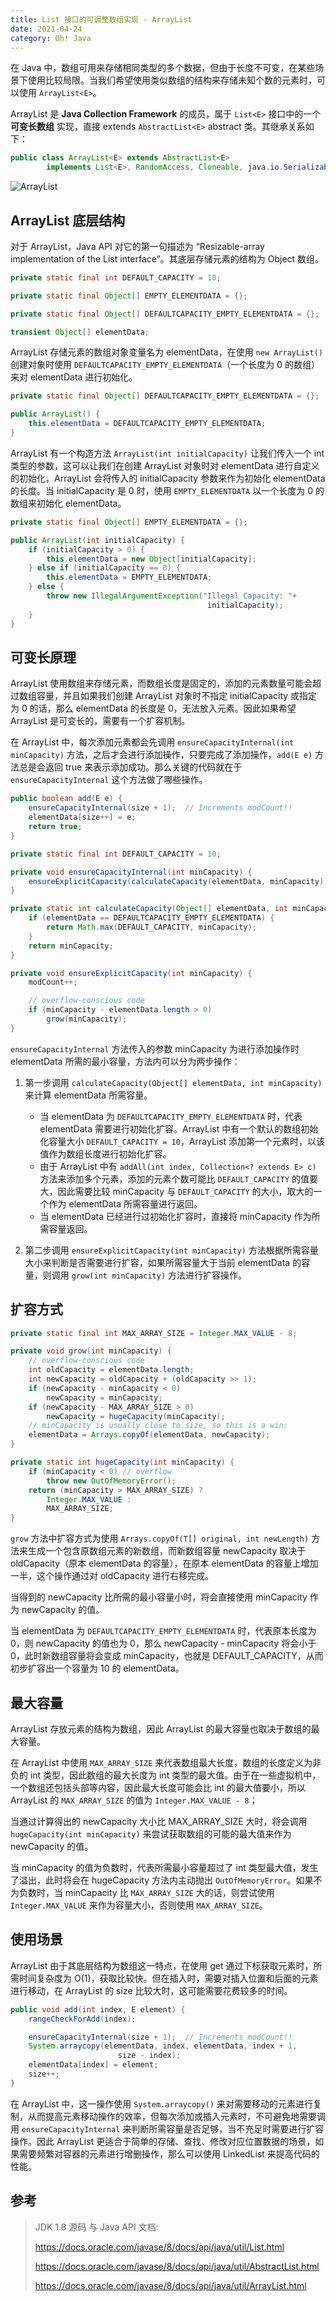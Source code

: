 ```yaml
---
title: List 接口的可调整数组实现 - ArrayList
date: 2021-04-24
category: Oh! Java
---
```


在 Java 中，数组可用来存储相同类型的多个数据，但由于长度不可变，在某些场景下使用比较局限。当我们希望使用类似数组的结构来存储未知个数的元素时，可以使用 `ArrayList<E>`。

ArrayList 是 **Java Collection Framework** 的成员，属于 `List<E>` 接口中的一个 **可变长数组** 实现，直接 extends `AbstractList<E>` abstract 类。其继承关系如下：

```Java
public class ArrayList<E> extends AbstractList<E>
        implements List<E>, RandomAccess, Cloneable, java.io.Serializable
```

![ArrayList](./ArrayList.png)

## ArrayList 底层结构

对于 ArrayList，Java API 对它的第一句描述为 “Resizable-array implementation of the List interface”。其底层存储元素的结构为 Object 数组。

```Java
private static final int DEFAULT_CAPACITY = 10;

private static final Object[] EMPTY_ELEMENTDATA = {};

private static final Object[] DEFAULTCAPACITY_EMPTY_ELEMENTDATA = {};

transient Object[] elementData;
```

ArrayList 存储元素的数组对象变量名为 elementData，在使用 `new ArrayList()` 创建对象时使用 `DEFAULTCAPACITY_EMPTY_ELEMENTDATA`（一个长度为 0 的数组）来对 elementData 进行初始化。

```Java
private static final Object[] DEFAULTCAPACITY_EMPTY_ELEMENTDATA = {};

public ArrayList() {
    this.elementData = DEFAULTCAPACITY_EMPTY_ELEMENTDATA;
}
```

ArrayList 有一个构造方法 `ArrayList(int initialCapacity)` 让我们传入一个 int 类型的参数，这可以让我们在创建 ArrayList 对象时对 elementData 进行自定义的初始化，ArrayList 会将传入的 initialCapacity 参数来作为初始化 elementData 的长度。当 initialCapacity 是 0 时，使用 `EMPTY_ELEMENTDATA` 以一个长度为 0 的数组来初始化 elementData。

```Java
private static final Object[] EMPTY_ELEMENTDATA = {};

public ArrayList(int initialCapacity) {
    if (initialCapacity > 0) {
        this.elementData = new Object[initialCapacity];
    } else if (initialCapacity == 0) {
        this.elementData = EMPTY_ELEMENTDATA;
    } else {
        throw new IllegalArgumentException("Illegal Capacity: "+
                                            initialCapacity);
    }
}
```

## 可变长原理

ArrayList 使用数组来存储元素，而数组长度是固定的，添加的元素数量可能会超过数组容量，并且如果我们创建 ArrayList 对象时不指定 initialCapacity 或指定为 0 的话，那么 elementData 的长度是 0，无法放入元素。因此如果希望 ArrayList 是可变长的，需要有一个扩容机制。

在 ArrayList 中，每次添加元素都会先调用 `ensureCapacityInternal(int minCapacity)` 方法，之后才会进行添加操作，只要完成了添加操作，`add(E e)` 方法总是会返回 true 来表示添加成功。那么关键的代码就在于 `ensureCapacityInternal` 这个方法做了哪些操作。

```Java
public boolean add(E e) {
    ensureCapacityInternal(size + 1);  // Increments modCount!!
    elementData[size++] = e;
    return true;
}
```

```Java
private static final int DEFAULT_CAPACITY = 10;

private void ensureCapacityInternal(int minCapacity) {
    ensureExplicitCapacity(calculateCapacity(elementData, minCapacity));
}

private static int calculateCapacity(Object[] elementData, int minCapacity) {
    if (elementData == DEFAULTCAPACITY_EMPTY_ELEMENTDATA) {
        return Math.max(DEFAULT_CAPACITY, minCapacity);
    }
    return minCapacity;
}

private void ensureExplicitCapacity(int minCapacity) {
    modCount++;

    // overflow-conscious code
    if (minCapacity - elementData.length > 0)
        grow(minCapacity);
}
```

`ensureCapacityInternal` 方法传入的参数 minCapacity 为进行添加操作时 elementData 所需的最小容量，方法内可以分为两步操作：

1. 第一步调用 `calculateCapacity(Object[] elementData, int minCapacity)` 来计算 elementData 所需容量。
   - 当 elementData 为 `DEFAULTCAPACITY_EMPTY_ELEMENTDATA` 时，代表 elementData 需要进行初始化扩容。ArrayList 中有一个默认的数组初始化容量大小 `DEFAULT_CAPACITY = 10`，ArrayList 添加第一个元素时，以该值作为数组长度进行初始化扩容。
   - 由于 ArrayList 中有 `addAll(int index, Collection<? extends E> c)` 方法来添加多个元素，添加的元素个数可能比 `DEFAULT_CAPACITY` 的值要大，因此需要比较 minCapacity 与 `DEFAULT_CAPACITY` 的大小，取大的一个作为 elementData 所需容量进行返回。
   - 当 elementData 已经进行过初始化扩容时，直接将 minCapacity 作为所需容量返回。

2. 第二步调用 `ensureExplicitCapacity(int minCapacity)` 方法根据所需容量大小来判断是否需要进行扩容，如果所需容量大于当前 elementData 的容量，则调用 `grow(int minCapacity)` 方法进行扩容操作。

## 扩容方式

```Java
private static final int MAX_ARRAY_SIZE = Integer.MAX_VALUE - 8;

private void grow(int minCapacity) {
    // overflow-conscious code
    int oldCapacity = elementData.length;
    int newCapacity = oldCapacity + (oldCapacity >> 1);
    if (newCapacity - minCapacity < 0)
        newCapacity = minCapacity;
    if (newCapacity - MAX_ARRAY_SIZE > 0)
        newCapacity = hugeCapacity(minCapacity);
    // minCapacity is usually close to size, so this is a win:
    elementData = Arrays.copyOf(elementData, newCapacity);
}

private static int hugeCapacity(int minCapacity) {
    if (minCapacity < 0) // overflow
        throw new OutOfMemoryError();
    return (minCapacity > MAX_ARRAY_SIZE) ?
        Integer.MAX_VALUE :
        MAX_ARRAY_SIZE;
}
```

`grow` 方法中扩容方式为使用 `Arrays.copyOf(T[] original, int newLength)` 方法来生成一个包含原数组元素的新数组，而新数组容量 newCapacity 取决于 oldCapacity（原本 elementData 的容量），在原本 elementData 的容量上增加一半，这个操作通过对 oldCapacity 进行右移完成。

当得到的 newCapacity 比所需的最小容量小时，将会直接使用 minCapacity 作为 newCapacity 的值。

当 elementData 为 `DEFAULTCAPACITY_EMPTY_ELEMENTDATA` 时，代表原本长度为 0，则 newCapacity 的值也为 0，那么 newCapacity - minCapacity 将会小于 0，此时新数组容量将会变成 minCapacity，也就是 DEFAULT_CAPACITY，从而初步扩容出一个容量为 10 的 elementData。

## 最大容量

ArrayList 存放元素的结构为数组，因此 ArrayList 的最大容量也取决于数组的最大容量。

在 ArrayList 中使用 `MAX_ARRAY_SIZE` 来代表数组最大长度，数组的长度定义为非负的 int 类型，因此数组的最大长度为 int 类型的最大值。由于在一些虚拟机中，一个数组还包括头部等内容，因此最大长度可能会比 int 的最大值要小，所以 ArrayList 的 `MAX_ARRAY_SIZE` 的值为 `Integer.MAX_VALUE - 8`；

当通过计算得出的 newCapacity 大小比 MAX_ARRAY_SIZE 大时，将会调用 `hugeCapacity(int minCapacity)` 来尝试获取数组的可能的最大值来作为 newCapacity 的值。

当 minCapacity 的值为负数时，代表所需最小容量超过了 int 类型最大值，发生了溢出，此时将会在 hugeCapacity 方法内主动抛出 `OutOfMemoryError`。如果不为负数时，当 minCapacity 比 `MAX_ARRAY_SIZE` 大的话，则尝试使用 `Integer.MAX_VALUE` 来作为容量大小，否则使用 `MAX_ARRAY_SIZE`。

## 使用场景

ArrayList 由于其底层结构为数组这一特点，在使用 get 通过下标获取元素时，所需时间复杂度为 O(1)，获取比较快。但在插入时，需要对插入位置和后面的元素进行移动，在 ArrayList 的 size 比较大时，这可能需要花费较多的时间。

```Java
public void add(int index, E element) {
    rangeCheckForAdd(index);

    ensureCapacityInternal(size + 1);  // Increments modCount!!
    System.arraycopy(elementData, index, elementData, index + 1,
                        size - index);
    elementData[index] = element;
    size++;
}
```

在 ArrayList 中，这一操作使用 `System.arraycopy()` 来对需要移动的元素进行复制，从而提高元素移动操作的效率，但每次添加或插入元素时，不可避免地需要调用 `ensureCapacityInternal` 来判断所需容量是否足够，当不充足时需要进行扩容操作。因此 ArrayList 更适合于简单的存储、查找、修改对应位置数据的场景，如果需要频繁对容器的元素进行增删操作，那么可以使用 LinkedList 来提高代码的性能。

## 参考

> JDK 1.8 源码 与 Java API 文档: 
> 
> https://docs.oracle.com/javase/8/docs/api/java/util/List.html
> 
> https://docs.oracle.com/javase/8/docs/api/java/util/AbstractList.html
> 
> https://docs.oracle.com/javase/8/docs/api/java/util/ArrayList.html
